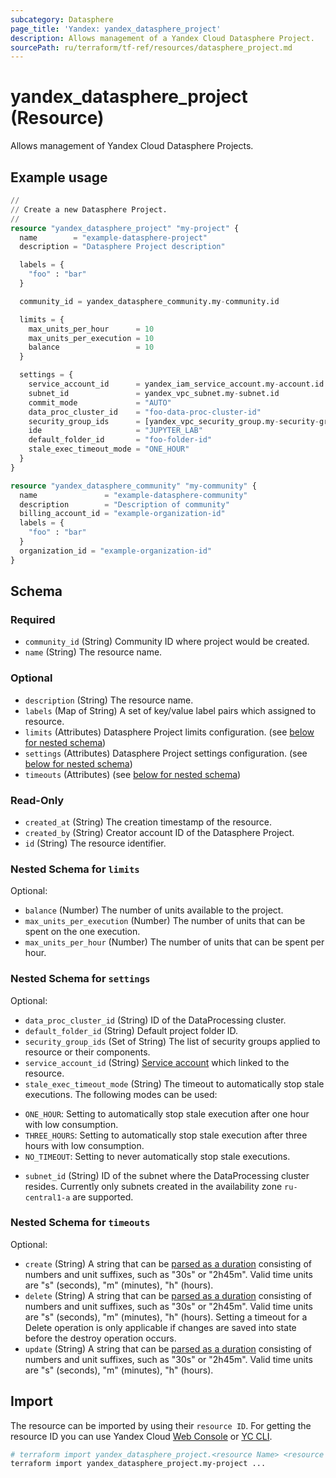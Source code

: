 ```yaml
---
subcategory: Datasphere
page_title: 'Yandex: yandex_datasphere_project'
description: Allows management of a Yandex Cloud Datasphere Project.
sourcePath: ru/terraform/tf-ref/resources/datasphere_project.md
---
```


# yandex_datasphere_project (Resource)

Allows management of Yandex Cloud Datasphere Projects.

## Example usage

```terraform
//
// Create a new Datasphere Project.
//
resource "yandex_datasphere_project" "my-project" {
  name        = "example-datasphere-project"
  description = "Datasphere Project description"

  labels = {
    "foo" : "bar"
  }

  community_id = yandex_datasphere_community.my-community.id

  limits = {
    max_units_per_hour      = 10
    max_units_per_execution = 10
    balance                 = 10
  }

  settings = {
    service_account_id      = yandex_iam_service_account.my-account.id
    subnet_id               = yandex_vpc_subnet.my-subnet.id
    commit_mode             = "AUTO"
    data_proc_cluster_id    = "foo-data-proc-cluster-id"
    security_group_ids      = [yandex_vpc_security_group.my-security-group.id]
    ide                     = "JUPYTER_LAB"
    default_folder_id       = "foo-folder-id"
    stale_exec_timeout_mode = "ONE_HOUR"
  }
}

resource "yandex_datasphere_community" "my-community" {
  name               = "example-datasphere-community"
  description        = "Description of community"
  billing_account_id = "example-organization-id"
  labels = {
    "foo" : "bar"
  }
  organization_id = "example-organization-id"
}
```

<!-- schema generated by tfplugindocs -->
## Schema

### Required

- `community_id` (String) Community ID where project would be created.
- `name` (String) The resource name.

### Optional

- `description` (String) The resource name.
- `labels` (Map of String) A set of key/value label pairs which assigned to resource.
- `limits` (Attributes) Datasphere Project limits configuration. (see [below for nested schema](#nestedatt--limits))
- `settings` (Attributes) Datasphere Project settings configuration. (see [below for nested schema](#nestedatt--settings))
- `timeouts` (Attributes) (see [below for nested schema](#nestedatt--timeouts))

### Read-Only

- `created_at` (String) The creation timestamp of the resource.
- `created_by` (String) Creator account ID of the Datasphere Project.
- `id` (String) The resource identifier.

<a id="nestedatt--limits"></a>
### Nested Schema for `limits`

Optional:

- `balance` (Number) The number of units available to the project.
- `max_units_per_execution` (Number) The number of units that can be spent on the one execution.
- `max_units_per_hour` (Number) The number of units that can be spent per hour.


<a id="nestedatt--settings"></a>
### Nested Schema for `settings`

Optional:

- `data_proc_cluster_id` (String) ID of the DataProcessing cluster.
- `default_folder_id` (String) Default project folder ID.
- `security_group_ids` (Set of String) The list of security groups applied to resource or their components.
- `service_account_id` (String) [Service account](https://yandex.cloud/docs/iam/concepts/users/service-accounts) which linked to the resource.
- `stale_exec_timeout_mode` (String) The timeout to automatically stop stale executions. The following modes can be used:
 * `ONE_HOUR`: Setting to automatically stop stale execution after one hour with low consumption.
  * `THREE_HOURS`: Setting to automatically stop stale execution after three hours with low consumption.
  * `NO_TIMEOUT`: Setting to never automatically stop stale executions.
- `subnet_id` (String) ID of the subnet where the DataProcessing cluster resides. Currently only subnets created in the availability zone `ru-central1-a` are supported.


<a id="nestedatt--timeouts"></a>
### Nested Schema for `timeouts`

Optional:

- `create` (String) A string that can be [parsed as a duration](https://pkg.go.dev/time#ParseDuration) consisting of numbers and unit suffixes, such as "30s" or "2h45m". Valid time units are "s" (seconds), "m" (minutes), "h" (hours).
- `delete` (String) A string that can be [parsed as a duration](https://pkg.go.dev/time#ParseDuration) consisting of numbers and unit suffixes, such as "30s" or "2h45m". Valid time units are "s" (seconds), "m" (minutes), "h" (hours). Setting a timeout for a Delete operation is only applicable if changes are saved into state before the destroy operation occurs.
- `update` (String) A string that can be [parsed as a duration](https://pkg.go.dev/time#ParseDuration) consisting of numbers and unit suffixes, such as "30s" or "2h45m". Valid time units are "s" (seconds), "m" (minutes), "h" (hours).

## Import

The resource can be imported by using their `resource ID`. For getting the resource ID you can use Yandex Cloud [Web Console](https://console.yandex.cloud) or [YC CLI](https://yandex.cloud/docs/cli/quickstart).

```bash
# terraform import yandex_datasphere_project.<resource Name> <resource Id>
terraform import yandex_datasphere_project.my-project ...
```
